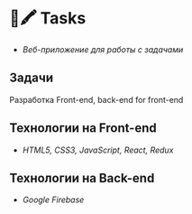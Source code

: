 # 🧾🖍  Tasks

 - *Веб-приложение для работы с задачами*

## Задачи

 Разработка Front-end, back-end for front-end 

## Технологии на Front-end

 - *HTML5, CSS3, JavaScript, React, Redux*

## Технологии на Back-end

 - *Google Firebase*
